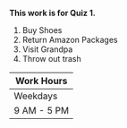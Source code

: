 **This work is for Quiz 1.**

1. Buy Shoes
2. Return Amazon Packages
3. Visit Grandpa
4. Throw out trash

| Work Hours |
| ---------- |
| Weekdays | 
| 9 AM - 5 PM |
